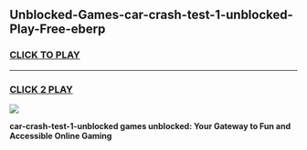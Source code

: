 
## Unblocked-Games-car-crash-test-1-unblocked-Play-Free-eberp
<h3>
<a href="https://premium76.site?title=car-crash-test-1-unblocked&ref=20M">CLICK TO PLAY</a></h3>
<hr>

<h3>
<a href="https://premium76.site?title=car-crash-test-1-unblocked&ref=20M">CLICK 2 PLAY</a>
  
</h3>

<a href="https://premium76.site?title=car-crash-test-1-unblocked&ref=19M"><img src="https://clearcache.store/games.png"></a>


**car-crash-test-1-unblocked games unblocked: Your Gateway to Fun and Accessible Online Gaming**
